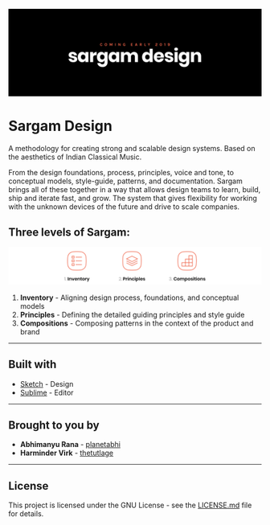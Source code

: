 ![](Help/Images/cover.png)

# Sargam Design

A methodology for creating strong and scalable design systems. Based on the aesthetics of Indian Classical Music.

From the design foundations, process, principles, voice and tone, to conceptual models, style-guide, patterns, and documentation. Sargam brings all of these together in a way that allows design teams to learn, build, ship and iterate fast, and grow. The system that gives flexibility for working with the unknown devices of the future and drive to scale companies.

## Three levels of Sargam:

![](Help/Images/levels.png)

1. **Inventory** - Aligning design process, foundations, and conceptual models
2. **Principles** - Defining the detailed guiding principles and style guide
3. **Compositions** - Composing patterns in the context of the product and brand

-----

## Built with
* [Sketch](https://sketchapp.com/) - Design
* [Sublime](https://www.sublimetext.com/) - Editor

-----

## Brought to you by

* **Abhimanyu Rana** - [planetabhi](https://github.com/planetabhi)
* **Harminder Virk** - [thetutlage](https://github.com/thetutlage)

-----

## License

This project is licensed under the GNU License - see the [LICENSE.md](Sargam/LICENSE) file for details.
